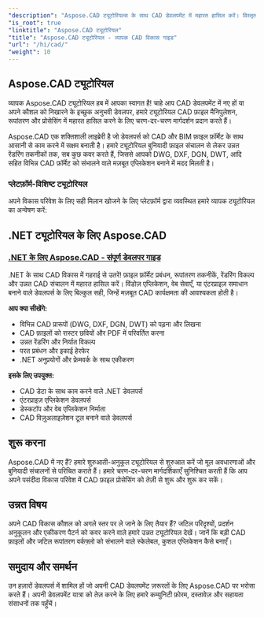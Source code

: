 ```yaml
---
"description": "Aspose.CAD ट्यूटोरियल्स के साथ CAD डेवलपमेंट में महारत हासिल करें। विस्तृत गाइड और उदाहरणों के साथ विभिन्न प्लेटफ़ॉर्म और फ़ॉर्मैट में CAD फ़ाइलें बनाना, परिवर्तित करना और उनमें बदलाव करना सीखें।"
"is_root": true
"linktitle": "Aspose.CAD ट्यूटोरियल"
"title": "Aspose.CAD ट्यूटोरियल - व्यापक CAD विकास गाइड"
"url": "/hi/cad/"
"weight": 10
---
```


## Aspose.CAD ट्यूटोरियल

व्यापक Aspose.CAD ट्यूटोरियल हब में आपका स्वागत है! चाहे आप CAD डेवलपमेंट में नए हों या अपने कौशल को निखारने के इच्छुक अनुभवी डेवलपर, हमारे ट्यूटोरियल CAD फ़ाइल मैनिपुलेशन, रूपांतरण और प्रोसेसिंग में महारत हासिल करने के लिए चरण-दर-चरण मार्गदर्शन प्रदान करते हैं।

Aspose.CAD एक शक्तिशाली लाइब्रेरी है जो डेवलपर्स को CAD और BIM फ़ाइल फ़ॉर्मेट के साथ आसानी से काम करने में सक्षम बनाती है। हमारे ट्यूटोरियल बुनियादी फ़ाइल संचालन से लेकर उन्नत रेंडरिंग तकनीकों तक, सब कुछ कवर करते हैं, जिससे आपको DWG, DXF, DGN, DWT, आदि सहित विभिन्न CAD फ़ॉर्मेट को संभालने वाले मज़बूत एप्लिकेशन बनाने में मदद मिलती है।

### प्लेटफ़ॉर्म-विशिष्ट ट्यूटोरियल

अपने विकास परिवेश के लिए सही मिलान खोजने के लिए प्लेटफ़ॉर्म द्वारा व्यवस्थित हमारे व्यापक ट्यूटोरियल का अन्वेषण करें:

## .NET ट्यूटोरियल के लिए Aspose.CAD
### [.NET के लिए Aspose.CAD - संपूर्ण डेवलपर गाइड](./net/)
.NET के साथ CAD विकास में गहराई से उतरें! फ़ाइल फ़ॉर्मेट प्रबंधन, रूपांतरण तकनीकें, रेंडरिंग विकल्प और उन्नत CAD संचालन में महारत हासिल करें। विंडोज़ एप्लिकेशन, वेब सेवाएँ, या एंटरप्राइज़ समाधान बनाने वाले डेवलपर्स के लिए बिल्कुल सही, जिन्हें मज़बूत CAD कार्यक्षमता की आवश्यकता होती है।

**आप क्या सीखेंगे:**
- विभिन्न CAD प्रारूपों (DWG, DXF, DGN, DWT) को पढ़ना और लिखना
- CAD फ़ाइलों को रास्टर छवियों और PDF में परिवर्तित करना  
- उन्नत रेंडरिंग और निर्यात विकल्प
- परत प्रबंधन और इकाई हेरफेर
- .NET अनुप्रयोगों और फ्रेमवर्क के साथ एकीकरण

**इसके लिए उपयुक्त:**
- CAD डेटा के साथ काम करने वाले .NET डेवलपर्स
- एंटरप्राइज़ एप्लिकेशन डेवलपर्स
- डेस्कटॉप और वेब एप्लिकेशन निर्माता
- CAD विज़ुअलाइज़ेशन टूल बनाने वाले डेवलपर्स


## शुरू करना

Aspose.CAD में नए हैं? हमारे शुरुआती-अनुकूल ट्यूटोरियल से शुरुआत करें जो मूल अवधारणाओं और बुनियादी संचालनों से परिचित कराते हैं। हमारे चरण-दर-चरण मार्गदर्शिकाएँ सुनिश्चित करती हैं कि आप अपने पसंदीदा विकास परिवेश में CAD फ़ाइल प्रोसेसिंग को तेज़ी से शुरू और शुरू कर सकें।

## उन्नत विषय

अपने CAD विकास कौशल को अगले स्तर पर ले जाने के लिए तैयार हैं? जटिल परिदृश्यों, प्रदर्शन अनुकूलन और एकीकरण पैटर्न को कवर करने वाले हमारे उन्नत ट्यूटोरियल देखें। जानें कि बड़ी CAD फ़ाइलों और जटिल रूपांतरण वर्कफ़्लो को संभालने वाले स्केलेबल, कुशल एप्लिकेशन कैसे बनाएँ।

## समुदाय और समर्थन

उन हज़ारों डेवलपर्स में शामिल हों जो अपनी CAD डेवलपमेंट ज़रूरतों के लिए Aspose.CAD पर भरोसा करते हैं। अपनी डेवलपमेंट यात्रा को तेज़ करने के लिए हमारे कम्युनिटी फ़ोरम, दस्तावेज़ और सहायता संसाधनों तक पहुँचें।